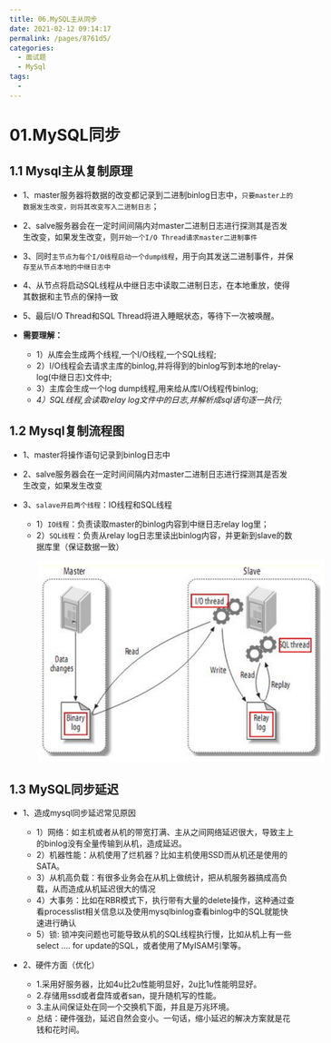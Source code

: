 ```yaml
---
title: 06.MySQL主从同步
date: 2021-02-12 09:14:17
permalink: /pages/8761d5/
categories:
  - 面试题
  - MySql
tags:
  - 
---
```


# 01.MySQL同步

## 1.1 Mysql主从复制原理

- 1、master服务器将数据的改变都记录到二进制binlog日志中，`只要master上的数据发生改变，则将其改变写入二进制日志`；

- 2、salve服务器会在一定时间间隔内对master二进制日志进行探测其是否发生改变，如果发生改变，则`开始一个I/O Thread请求master二进制事件`

- 3、同时`主节点为每个I/O线程启动一个dump线程`，用于向其发送二进制事件，并保`存至从节点本地的中继日志中`

- 4、从节点将启动SQL线程从中继日志中读取二进制日志，在本地重放，使得其数据和主节点的保持一致

- 5、最后I/O Thread和SQL Thread将进入睡眠状态，等待下一次被唤醒。

- **需要理解：**
     - 1）从库会生成两个线程,一个I/O线程,一个SQL线程;
     - 2）I/O线程会去请求主库的binlog,并将得到的binlog写到本地的relay-log(中继日志)文件中;
     - 3）主库会生成一个log dump线程,用来给从库I/O线程传binlog;
     - *4）SQL线程,会读取relay log文件中的日志,并解析成sql语句逐一执行;*

## 1.2 Mysql复制流程图

- 1、master将操作语句记录到binlog日志中

- 2、salve服务器会在一定时间间隔内对master二进制日志进行探测其是否发生改变，如果发生改变

- 3、`salave开启两个线程`：IO线程和SQL线程
     - 1）`IO线程`：负责读取master的binlog内容到中继日志relay log里；
     - 2）`SQL线程`：负责从relay log日志里读出binlog内容，并更新到slave的数据库里（保证数据一致）

<img src="./assets/image-20210114204920671.png" style="width: 600px; margin-left: 50px;"> </img>

## 1.3 MySQL同步延迟

- 1、造成mysql同步延迟常见原因
     - 1）网络：如主机或者从机的带宽打满、主从之间网络延迟很大，导致主上的binlog没有全量传输到从机，造成延迟。
     - 2）机器性能：从机使用了烂机器？比如主机使用SSD而从机还是使用的SATA。
     - 3）从机高负载：有很多业务会在从机上做统计，把从机服务器搞成高负载，从而造成从机延迟很大的情况
     - 4）大事务：比如在RBR模式下，执行带有大量的delete操作，这种通过查看processlist相关信息以及使用mysqlbinlog查看binlog中的SQL就能快速进行确认
     - 5）锁: 锁冲突问题也可能导致从机的SQL线程执行慢，比如从机上有一些select .... for update的SQL，或者使用了MyISAM引擎等。

- 2、硬件方面（优化）
     - 1.采用好服务器，比如4u比2u性能明显好，2u比1u性能明显好。
     - 2.存储用ssd或者盘阵或者san，提升随机写的性能。
     - 3.主从间保证处在同一个交换机下面，并且是万兆环境。
     - 总结：硬件强劲，延迟自然会变小。一句话，缩小延迟的解决方案就是花钱和花时间。

